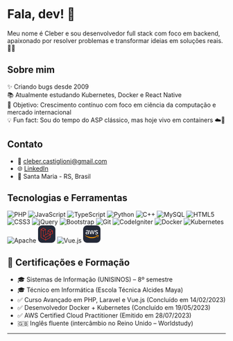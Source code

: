 <h1 align="left">Fala, dev! 👋</h1>

<p align="left">
  Meu nome é Cleber e sou desenvolvedor full stack com foco em backend, apaixonado por resolver problemas e transformar ideias em soluções reais. 👨‍💻
</p>

###

<h2 align="left">Sobre mim</h2>

<p align="left">
  ✨ Criando bugs desde 2009<br>
  📚 Atualmente estudando Kubernetes, Docker e React Native<br>
  🎯 Objetivo: Crescimento contínuo com foco em ciência da computação e mercado internacional<br>
  💡 Fun fact: Sou do tempo do ASP clássico, mas hoje vivo em containers ☁️🐳
</p>

###

<h2 align="left">Contato</h2>

- 📧 cleber.castiglioni@gmail.com  
- 🌐 [LinkedIn](https://www.linkedin.com/in/cleber-castiglioni-2241112b)  
- 🐘 Santa Maria - RS, Brasil  

###

<h2 align="left">Tecnologias e Ferramentas</h2>

<div align="left">
  <!-- Linguagens -->
  <img src="https://cdn.jsdelivr.net/gh/devicons/devicon/icons/php/php-original.svg" height="40" alt="PHP" />
  <img src="https://cdn.jsdelivr.net/gh/devicons/devicon/icons/javascript/javascript-original.svg" height="40" alt="JavaScript" />
  <img src="https://cdn.jsdelivr.net/gh/devicons/devicon/icons/typescript/typescript-original.svg" height="40" alt="TypeScript" />
  <img src="https://cdn.jsdelivr.net/gh/devicons/devicon/icons/python/python-original.svg" height="40" alt="Python" />
  <img src="https://cdn.jsdelivr.net/gh/devicons/devicon/icons/cplusplus/cplusplus-original.svg" height="40" alt="C++" />
  <img src="https://cdn.jsdelivr.net/gh/devicons/devicon/icons/mysql/mysql-original.svg" height="40" alt="MySQL" />
  <img src="https://cdn.jsdelivr.net/gh/devicons/devicon/icons/html5/html5-original.svg" height="40" alt="HTML5" />
  <img src="https://cdn.jsdelivr.net/gh/devicons/devicon/icons/css3/css3-original.svg" height="40" alt="CSS3" />
  <img src="https://cdn.jsdelivr.net/gh/devicons/devicon/icons/jquery/jquery-original.svg" height="40" alt="jQuery" />
  <img src="https://cdn.jsdelivr.net/gh/devicons/devicon/icons/bootstrap/bootstrap-original.svg" height="40" alt="Bootstrap" />
  <img src="https://cdn.jsdelivr.net/gh/devicons/devicon/icons/git/git-original.svg" height="40" alt="Git" />
  <img src="https://cdn.jsdelivr.net/gh/devicons/devicon/icons/codeigniter/codeigniter-plain.svg" height="40" alt="CodeIgniter" />
  <img src="https://cdn.jsdelivr.net/gh/devicons/devicon/icons/docker/docker-original.svg" height="40" alt="Docker" />
  <img src="https://cdn.jsdelivr.net/gh/devicons/devicon/icons/kubernetes/kubernetes-plain.svg" height="40" alt="Kubernetes" />
  <img src="https://cdn.jsdelivr.net/gh/devicons/devicon/icons/apache/apache-original.svg" height="40" alt="Apache" />
  <img src="https://github.com/tandpfun/skill-icons/raw/main/icons/Laravel-Dark.svg" height="40" alt="Laravel" />
  <img src="https://cdn.jsdelivr.net/gh/devicons/devicon/icons/vuejs/vuejs-original.svg" height="40" alt="Vue.js" />
  <img src="https://github.com/tandpfun/skill-icons/raw/main/icons/AWS-Dark.svg" height="40" alt="AWS" />
</div>

###

<h2 align="left">📘 Certificações e Formação</h2>

- 🎓 Sistemas de Informação (UNISINOS) – 8º semestre  
- 🎓 Técnico em Informática (Escola Técnica Alcides Maya)  
- ✅ Curso Avançado em PHP, Laravel e Vue.js (Concluído em 14/02/2023)  
- ✅ Desenvolvedor Docker + Kubernetes (Concluído em 19/05/2023)  
- ✅ AWS Certified Cloud Practitioner (Emitido em 28/07/2023)  
- 🇬🇧 Inglês fluente (intercâmbio no Reino Unido – Worldstudy)

---
